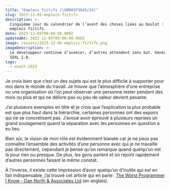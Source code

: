 ```yaml
---
title: "Emplois fictifs (\U0001F3845/24)"
slug: 2023-12-05-emplois-fictifs
description: >-
  Cinquième jour du calendrier de l’avent des choses liées au boulot : les
  emplois fictifs.
date: 2023-12-05T00:00:00.000Z
updatedAt: 2023-12-05T00:00:00.000Z
image: /assets/2023-12-05-emplois-fictifs.png
imageDescription: >-
  Le développeur continue d’avancer, d’autres attendent sans but. Générée avec
  SDXL 1.0.
tags:
  - avent-2023
---
```


Je crois bien que c’est un des sujets qui est le plus difficile à supporter pour moi dans le monde du travail. Je trouve que l’atmosphère d’une entreprise ou une organisation où l’on peut observer une personne rester pendant des mois ou plus et qui ne délivre pas ou peu de valeur devient pesante.

J’ai plusieurs exemples en tête et je crois que l’explication la plus probable est que plus haut dans la hiérarchie, certaines personnes ont des espoirs qui ne se concrétisent pas. J’avoue avoir éprouvé à plusieurs reprises un grand soulagement quand la séparation avec les personnes en question a eu lieu.

Bien sûr, la vision de mon rôle est évidemment biaisée car je ne peux pas connaître l’ensemble des activités d’une personne avec qui je ne travaille pas directement, cependant je pense qu’on remarque quand quelqu’un est là pour rien ou presque. De plus, les gens parlent et on rejoint rapidement d’autres personnes faisant le même constat.

À l’inverse, il existe cette impression d’avoir quelqu’un d’inutile qui est en fait indispensable, j’ai trouvé cet article qui en parle : [The Worst Programmer I Know - Dan North & Associates Ltd](https://dannorth.net/the-worst-programmer/) (en anglais).
